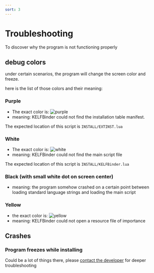 ```yaml
---
sort: 3
---
```


# Troubleshooting
To discover why the program is not functioning properly


## debug colors
under certain scenarios, the program will change the screen color and freeze.

here is the list of those colors and their meaning:

### Purple
- The exact color is: ![purple](https://img.shields.io/badge/%20-%20-800080)
- meaning: KELFBinder could not find the installation table manifest.

The expected location of this script is `INSTALL/EXTINST.lua`

### White
- The exact color is: ![white](https://img.shields.io/badge/%20%20%20%20%20%20-%20%20%20%20%20-ffffff)
- meaning: KELFBinder could not find the main script file

The expected location of this script is `INSTALL/KELFBinder.lua`

### Black (with small white dot on screen center)
- meaning: the program somehow crashed on a certain point between loading standard language strings and loading the main script

### Yellow
- the exact color is: ![yellow](https://img.shields.io/badge/%20%20%20%20%20%20-%20%20%20%20%20-ffff00)
- meaning: KELFBinder could not open a resource file of importance

## Crashes

### Program freezes while installing
Could be a lot of things there, please [contact the developer](https://github.com/israpps/KELFBinder/issues) for deeper troubleshooting
